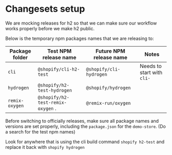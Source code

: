 # Changesets setup

We are mocking releases for h2 so that we can make sure our workflow works properly
before we make h2 public.

Below is the temporary npm packages names that we are releasing to:

| Package folder | Test NPM release name             | Future NPM release name | Notes                      |
| -------------- | --------------------------------- | ----------------------- | -------------------------- |
| `cli`          | `@shopify/cli-h2-test`            | `@shopify/cli-hydrogen` | Needs to start with `cli-` |
| `hydrogen`     | `@shopify/h2-test-hydrogen`       | `@shopify/hydrogen`     |                            |
| `remix-oxygen` | `@shopify/h2-test-remix-oxygen` . | `@remix-run/oxygen`     |                            |

Before switching to officially releases, make sure all package names and versions are set properly,
including the `package.json` for the `demo-store`. (Do a search for the test npm names)

Look for anywhere that is using the cli build command `shopify h2-test` and replace it back with `shopify hydrogen`
